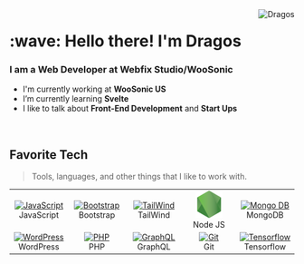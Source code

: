 <a href="#Dragos-title">
    <img src="https://github-readme-stats.vercel.app/api?username=dragosstancu&show_icons=true&theme=react&count_private=true&include_all_commits=true" alt="Dragos " align="right" />
</a>
<h1 align="left" id="Dragos-title">:wave: Hello there! I'm Dragos </h1>
<h3 align="left">I am a Web Developer at Webfix Studio/WooSonic </h3>




- I'm currently working at **WooSonic US** 
- I’m currently learning **Svelte** 
- I like to talk about **Front-End Development** and **Start Ups** 
<br>

<h2 align="left" id="dragos-tech">Favorite Tech</h2>

> Tools, languages, and other things that I like to work with.

<table align="center">
    <tr>
        <td align="center" width="96">
            <a href="#dragos-tech">
                <img src="https://upload.wikimedia.org/wikipedia/commons/thumb/9/99/Unofficial_JavaScript_logo_2.svg/1024px-Unofficial_JavaScript_logo_2.svg.png" width="48" height="48" alt="JavaScript" />
            </a>
            <br>JavaScript
        </td>
        <td align="center" width="96">
            <a href="#dragos-tech">
                <img src="https://cdn.worldvectorlogo.com/logos/bootstrap-4.svg" width="48" height="48" alt="Bootstrap" />
            </a>
            <br>Bootstrap
        </td>
        <td align="center" width="96">
            <a href="#dragos-tech">
                <img src="https://tailwindcss.com/_next/static/media/tailwindcss-mark.cb8046c163f77190406dfbf4dec89848.svg" width="48" height="48" alt="TailWind" />
            </a>
            <br>TailWind
        </td>
        <td align="center" width="96">
            <a href="#dragos-tech">
                <img src="https://raw.githubusercontent.com/github/explore/80688e429a7d4ef2fca1e82350fe8e3517d3494d/topics/nodejs/nodejs.png" width="48" height="48" alt="Node JS" />
            </a>
            <br>Node JS
        </td>
        <td align="center" width="96">
            <a href="#dragos-tech">
                <img src="https://i.ibb.co/QXHcMvM/58481021cef1014c0b5e494b.png" width="48" height="48" alt="Mongo DB" />
            </a>
            <br>MongoDB
        </td>
    </tr>
    <tr>
        <td align="center" width="96">
            <a href="#dragos-tech">
                <img src="https://upload.wikimedia.org/wikipedia/commons/thumb/9/98/WordPress_blue_logo.svg/480px-WordPress_blue_logo.svg.png" width="48" height="48" alt="WordPress" />
            </a>
            <br>WordPress
        </td>
        <td align="center" width="96">
            <a href="#dragos-tech">
                <img src="https://i.ibb.co/LzmYpDX/146-1466902-php-logo-png-transparent-php-logo-png-png-removebg-preview.png" width="48" height="48" alt="PHP" />
            </a>
            <br>PHP
        </td>
        <td align="center" width="96">
            <a href="#dragos-tech">
                <img src="https://upload.wikimedia.org/wikipedia/commons/thumb/1/17/GraphQL_Logo.svg/2048px-GraphQL_Logo.svg.png" width="48" height="48" alt="GraphQL" />
            </a>
            <br>GraphQL
        </td>
        <td align="center" width="96">
            <a href="#dragos-tech">
                <img src="https://upload.wikimedia.org/wikipedia/commons/thumb/3/3f/Git_icon.svg/1200px-Git_icon.svg.png" width="48" height="48" alt="Git" />
            </a>
            <br>Git
        </td>
        <td align="center" width="96">
            <a href="#dragos-tech">
                <img src="https://upload.wikimedia.org/wikipedia/commons/thumb/2/2d/Tensorflow_logo.svg/1200px-Tensorflow_logo.svg.png" width="48" height="48" alt="Tensorflow" />
            </a>
            <br>Tensorflow
        </td>
    </tr>
</table>
<!-- links -->
